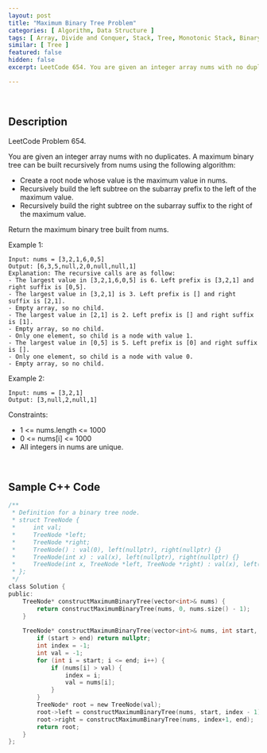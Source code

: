 ```yaml
---
layout: post
title: "Maximum Binary Tree Problem"
categories: [ Algorithm, Data Structure ]
tags: [ Array, Divide and Conquer, Stack, Tree, Monotonic Stack, Binary Tree ]
similar: [ Tree ]
featured: false
hidden: false
excerpt: LeetCode 654. You are given an integer array nums with no duplicates. A maximum binary tree can be built recursively from nums using the following algorithm

---
```


<br />

## Description

LeetCode Problem 654.

You are given an integer array nums with no duplicates. A maximum binary tree can be built recursively from nums using the following algorithm:
* Create a root node whose value is the maximum value in nums.
* Recursively build the left subtree on the subarray prefix to the left of the maximum value.
* Recursively build the right subtree on the subarray suffix to the right of the maximum value.

Return the maximum binary tree built from nums.

Example 1: 
```
Input: nums = [3,2,1,6,0,5]
Output: [6,3,5,null,2,0,null,null,1]
Explanation: The recursive calls are as follow:
- The largest value in [3,2,1,6,0,5] is 6. Left prefix is [3,2,1] and right suffix is [0,5].
- The largest value in [3,2,1] is 3. Left prefix is [] and right suffix is [2,1].
- Empty array, so no child.
- The largest value in [2,1] is 2. Left prefix is [] and right suffix is [1].
- Empty array, so no child.
- Only one element, so child is a node with value 1.
- The largest value in [0,5] is 5. Left prefix is [0] and right suffix is [].
- Only one element, so child is a node with value 0.
- Empty array, so no child.
```

Example 2: 
```
Input: nums = [3,2,1]
Output: [3,null,2,null,1]
```

Constraints:
* 1 <= nums.length <= 1000
* 0 <= nums[i] <= 1000
* All integers in nums are unique.

<br />

## Sample C++ Code


```c
/**
 * Definition for a binary tree node.
 * struct TreeNode {
 *     int val;
 *     TreeNode *left;
 *     TreeNode *right;
 *     TreeNode() : val(0), left(nullptr), right(nullptr) {}
 *     TreeNode(int x) : val(x), left(nullptr), right(nullptr) {}
 *     TreeNode(int x, TreeNode *left, TreeNode *right) : val(x), left(left), right(right) {}
 * };
 */
class Solution {
public:
    TreeNode* constructMaximumBinaryTree(vector<int>& nums) {
        return constructMaximumBinaryTree(nums, 0, nums.size() - 1);
    }
    
    TreeNode* constructMaximumBinaryTree(vector<int>& nums, int start, int end) {
        if (start > end) return nullptr;
        int index = -1;
        int val = -1;
        for (int i = start; i <= end; i++) {
            if (nums[i] > val) {
                index = i;
                val = nums[i];
            }
        }
        TreeNode* root = new TreeNode(val);
        root->left = constructMaximumBinaryTree(nums, start, index - 1);
        root->right = constructMaximumBinaryTree(nums, index+1, end);
        return root;
    }
};
```


